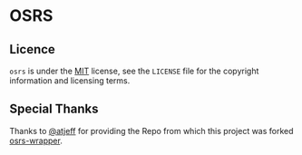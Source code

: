 # OSRS


## Licence
`osrs` is under the [MIT](http://opensource.org/licenses/MIT) license, see the `LICENSE` file for the copyright information and licensing terms.

## Special Thanks
Thanks to [@atjeff](https://github.com/atjeff) for providing the Repo from which this project was forked [osrs-wrapper](https://github.com/atjeff/Osrs-Wrapper).